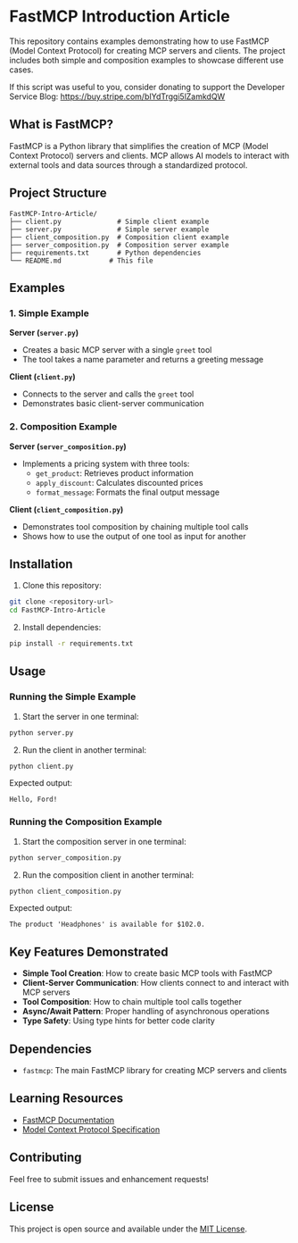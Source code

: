 # FastMCP Introduction Article

This repository contains examples demonstrating how to use FastMCP (Model Context Protocol) for creating MCP servers and clients. The project includes both simple and composition examples to showcase different use cases.

If this script was useful to you, consider donating to support the Developer Service Blog: https://buy.stripe.com/bIYdTrggi5lZamkdQW

## What is FastMCP?

FastMCP is a Python library that simplifies the creation of MCP (Model Context Protocol) servers and clients. MCP allows AI models to interact with external tools and data sources through a standardized protocol.

## Project Structure

```
FastMCP-Intro-Article/
├── client.py              # Simple client example
├── server.py              # Simple server example
├── client_composition.py  # Composition client example
├── server_composition.py  # Composition server example
├── requirements.txt       # Python dependencies
└── README.md            # This file
```

## Examples

### 1. Simple Example

**Server (`server.py`)**

- Creates a basic MCP server with a single `greet` tool
- The tool takes a name parameter and returns a greeting message

**Client (`client.py`)**

- Connects to the server and calls the `greet` tool
- Demonstrates basic client-server communication

### 2. Composition Example

**Server (`server_composition.py`)**

- Implements a pricing system with three tools:
  - `get_product`: Retrieves product information
  - `apply_discount`: Calculates discounted prices
  - `format_message`: Formats the final output message

**Client (`client_composition.py`)**

- Demonstrates tool composition by chaining multiple tool calls
- Shows how to use the output of one tool as input for another

## Installation

1. Clone this repository:

```bash
git clone <repository-url>
cd FastMCP-Intro-Article
```

2. Install dependencies:

```bash
pip install -r requirements.txt
```

## Usage

### Running the Simple Example

1. Start the server in one terminal:

```bash
python server.py
```

2. Run the client in another terminal:

```bash
python client.py
```

Expected output:

```
Hello, Ford!
```

### Running the Composition Example

1. Start the composition server in one terminal:

```bash
python server_composition.py
```

2. Run the composition client in another terminal:

```bash
python client_composition.py
```

Expected output:

```
The product 'Headphones' is available for $102.0.
```

## Key Features Demonstrated

- **Simple Tool Creation**: How to create basic MCP tools with FastMCP
- **Client-Server Communication**: How clients connect to and interact with MCP servers
- **Tool Composition**: How to chain multiple tool calls together
- **Async/Await Pattern**: Proper handling of asynchronous operations
- **Type Safety**: Using type hints for better code clarity

## Dependencies

- `fastmcp`: The main FastMCP library for creating MCP servers and clients

## Learning Resources

- [FastMCP Documentation](https://fastmcp.com)
- [Model Context Protocol Specification](https://modelcontextprotocol.io)

## Contributing

Feel free to submit issues and enhancement requests!

## License

This project is open source and available under the [MIT License](LICENSE).
